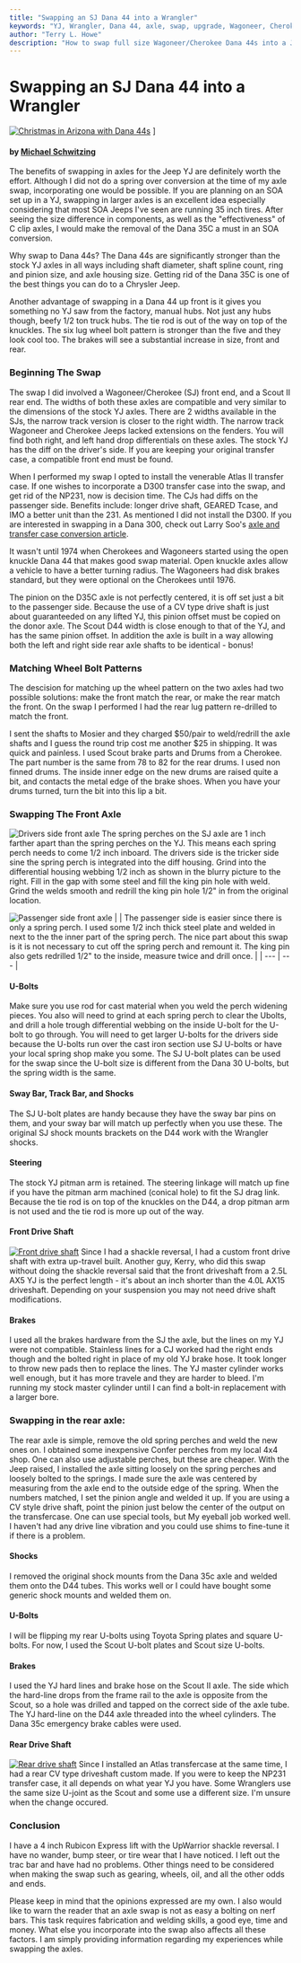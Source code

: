 ```yaml
---
title: "Swapping an SJ Dana 44 into a Wrangler"
keywords: "YJ, Wrangler, Dana 44, axle, swap, upgrade, Wagoneer, Cherokee, FSJ, SJ"
author: "Terry L. Howe"
description: "How to swap full size Wagoneer/Cherokee Dana 44s into a Jeep Wrangler YJ.  With the right combination of parts, the SJ Dana 44 front is very easy to swap into a Wrangler."
---
```


# Swapping an SJ Dana 44 into a Wrangler

[![Christmas in Arizona with Dana 44s](jeepxmas0_.jpg)](jeepxmas0.jpg)
]

#### by [Michael Schwitzing](mailto:mschwitz@u.arizona.edu)

The benefits of swapping in axles for the Jeep YJ are definitely worth
the effort.  Although I did not do a spring over conversion at the time
of my axle swap, incorporating one would be possible. If you are
planning on an SOA set up in a YJ, swapping in larger axles is an
excellent idea especially considering that most SOA Jeeps I've seen are
running 35 inch tires.
After seeing the size difference in components, as well as the
"effectiveness" of C clip axles, I would make the removal of the
Dana 35C a must in an SOA conversion.

Why swap to Dana 44s?  The Dana 44s are significantly stronger than
the stock YJ axles in all ways including shaft diameter, shaft spline
count, ring and pinion size, and axle housing size.  Getting rid of
the Dana 35C is one of the best things you can do to a Chrysler
Jeep.

Another advantage of swapping in a Dana 44 up front is it gives you
something no YJ saw from the factory, manual hubs. Not just any hubs
though, beefy 1/2 ton truck hubs.  The tie rod is out of the way on
top of the knuckles.  The six lug wheel bolt pattern is stronger than
the five and they look cool too.  The brakes will see a substantial
increase in size, front and rear.

### Beginning The Swap

The swap I did  involved a Wagoneer/Cherokee (SJ)
front end, and a Scout II rear end.  The widths of both these axles
are compatible and very similar to the dimensions of the stock YJ
axles. There are 2 widths available in the SJs, the narrow track
version is closer to the right width.  The narrow track Wagoneer
and Cherokee Jeeps lacked extensions on the fenders.  You will 
find both right, and left hand drop differentials on these axles.
The stock YJ has the diff on the driver's side.  If you are
keeping your original transfer case, a compatible front end must
be found.

When I performed my swap I opted to install the venerable Atlas II
transfer case.  If one wishes to incorporate a D300 transfer case
into the swap, and get rid of the NP231, now is decision time. The
CJs had diffs on the passenger side. Benefits include: longer drive
shaft, GEARED Tcase, and IMO a better unit than the 231. As mentioned
I did not install the D300.  If you are interested in swapping in a
Dana 300, check out Larry Soo's [
axle and transfer case conversion article](/convaxle/ihscout/).

It wasn't until 1974 when Cherokees and Wagoneers started using the
open knuckle Dana 44 that makes good swap material.  Open knuckle
axles allow a vehicle to have a better turning radius.  The Wagoneers
had disk brakes standard, but they were optional on the Cherokees
until 1976. 

The pinion on the D35C axle is not perfectly centered, it is off set
just a bit to the passenger side.  Because the use of a CV type drive
shaft is just about guaranteeded on any lifted YJ, this pinion offset
must be copied on the donor axle.  The Scout D44 width is close enough
to that of the YJ, and has the same pinion offset.  In addition the
axle is built in a way allowing both the left and right side rear
axle shafts to be identical - bonus!

### Matching Wheel Bolt Patterns

The descision for matching up the wheel pattern on the two axles had two
possible solutions: make the front match the rear, or make the rear
match the front. On the swap I performed I had the rear lug pattern
re-drilled to match the front.

I sent the shafts to Mosier and they charged $50/pair to weld/redrill
the axle shafts and I guess the round trip cost me another $25 in
shipping.  It was quick and painless. I used Scout brake parts and
Drums from a Cherokee. The part number is the same from 78 to 82 for
the rear drums. I used non finned drums. The inside inner edge on the
new drums are raised quite a bit, and contacts the metal edge of the
brake shoes. When you have your drums turned, turn the
bit into this lip a bit.

### Swapping The Front Axle

![Drivers side front axle](d44-3.jpg)
The spring perches on the SJ axle are 1 inch farther apart than the
spring perches on the YJ.  This means each spring perch needs to come
1/2 inch inboard.  The drivers side is the tricker side sine the spring
perch is integrated into the diff housing.  Grind into the differential
housing webbing 1/2 inch as shown in the blurry picture to the
right.  Fill in the gap with some steel and fill the king pin hole
with weld.  Grind the welds smooth and redrill the king pin hole
1/2" in from the original location.

![Passenger side front axle](d44-1.jpg)
|  | The passenger side is easier since there is only a spring perch.
I used some 1/2 inch thick steel plate and welded in next to the
the inner part of the spring perch.  The nice part about this
swap is it is not necessary to cut off the spring perch and
remount it.  The king pin also gets redrilled 1/2" to the inside,
measure twice and drill once. |
| --- | --- |

#### U-Bolts

Make sure you use rod for cast material when you weld the perch
widening pieces.  You also will need to grind at each spring perch to
clear the Ubolts, and drill a hole trough differential webbing on the
inside U-bolt for the U-bolt to go through.  You will need to get
larger U-bolts for the drivers side because the U-bolts run over
the cast iron section use SJ U-bolts or have your local spring
shop make you some.  The SJ U-bolt plates can be used for the swap
since the U-bolt size is different from the Dana 30 U-bolts, but
the spring width is the same.

#### Sway Bar, Track Bar, and Shocks

The SJ U-bolt plates are handy because they have the sway bar pins
on them, and your sway bar will match up perfectly when you use
these. The original SJ shock mounts brackets on the D44 work with
the Wrangler shocks.

#### Steering

The stock YJ pitman arm is retained.  The steering linkage will
match up fine if you have the pitman arm machined (conical hole)
to fit the SJ drag link.  Because the tie rod is on top of the
knuckles on the D44, a drop pitman arm is not used and the tie
rod is more up out of the way.

#### Front Drive Shaft

[![Front drive shaft](d44-5_.jpg)](d44-5.jpg)
Since I had a shackle reversal, I had a custom front drive shaft
with extra up-travel built.  Another guy, Kerry, who did this
swap without doing the shackle reversal said that the front
driveshaft from a 2.5L AX5 YJ is the perfect length - it's
about an inch shorter than the 4.0L AX15 driveshaft.  Depending
on your suspension you may not need drive shaft modifications.

#### Brakes

I used all the brakes hardware from the SJ the axle, but the lines
on my YJ were not compatible.  Stainless lines for a CJ worked had
the right ends though and the bolted right in place of my old YJ
brake hose.  It took longer to throw new pads then to replace the
lines.  The YJ master cylinder works well enough, but it has
more travele and they are harder to bleed. I'm running my stock
master cylinder until I can find a bolt-in replacement with a
larger bore.

### Swapping in the rear axle:

The rear axle is simple, remove the old spring perches and weld the
new ones on.  I obtained some inexpensive Confer perches from my
local 4x4 shop.  One can also use adjustable perches, but these are
cheaper.  With the Jeep raised, I installed the axle sitting loosely
on the spring perches and loosely bolted to the springs.  I made sure
the axle was centered by measuring from the axle end to the outside
edge of the spring. When the numbers matched, I set the pinion angle
and welded it up.  If you are using a CV style drive shaft, point the
pinion just below the center of the output on the transfercase.  One
can use special tools, but My eyeball job worked well.  I haven't
had any drive line vibration and you could use shims to fine-tune it
if there is a problem.

#### Shocks

I removed the original shock mounts from the Dana 35c axle and welded
them onto the D44 tubes.  This works well or I could have bought some
generic shock mounts and welded them on.

#### U-Bolts

I will be flipping my rear U-bolts using Toyota Spring plates and
square U-bolts.   For now, I used the Scout U-bolt plates and Scout
size U-bolts.

#### Brakes

I used the YJ hard lines and brake hose on the Scout II axle. The
side which the hard-line drops from the frame rail to the axle is
opposite from the Scout, so a hole was drilled and tapped on the
correct side of the axle tube.  The YJ hard-line on the D44 axle
threaded into the wheel cylinders. The Dana 35c emergency brake
cables were used.

#### Rear Drive Shaft

[![Rear drive shaft](atlas-12_.jpg)](atlas-12.jpg)
Since I installed an Atlas transfercase at the same time, I had a
rear CV type driveshaft custom made.  If you were to keep the NP231
transfer case, it all depends on what year YJ you have.  Some Wranglers
use the same size U-joint as the Scout and some use a different size.
I'm unsure when the change occured.

### Conclusion

I have a 4 inch Rubicon Express lift with the UpWarrior shackle
reversal.  I have no wander, bump steer, or tire wear that I have
noticed.  I left out the trac bar and have had no problems.
Other things need to be considered when making the swap such as
gearing, wheels, oil, and all the other odds and ends.

Please keep in mind that the opinions expressed are my own.  I
also would like to warn the reader that an axle swap is not as
easy a bolting on nerf bars.  This task requires fabrication
and welding skills, a good eye, time and money. What else you
incorporate into the swap also affects all these factors.  I
am simply providing information regarding my experiences while
swapping the axles.